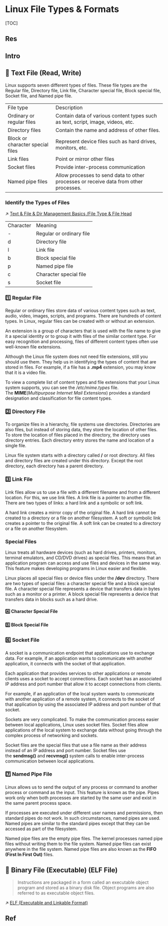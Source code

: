 # Linux File Types & Formats

[TOC]



## Res


## Intro



## 🎯 Text File (Read, Write)
Linux supports seven different types of files. These file types are the Regular file, Directory file, Link file, Character special file, Block special file, Socket file, and Named pipe file.

|   |   |
|---|---|
|File type|Description|
|Ordinary or regular files|Contain data of various content types such as text, script, image, videos, etc.|
|Directory files|Contain the name and address of other files.|
|Block or character special files|Represent device files such as hard drives, monitors, etc.|
|Link files|Point or mirror other files|
|Socket files|Provide inter-process communication|
|Named pipe files|Allow processes to send data to other processes or receive data from other processes.|

### Identify the Types of Files
↗ [Text & File & Dir Management Basics /File Type & File Head](../../../../Free%20Software%20&%20OSS%20(Open%20Source%20Software)/Text%20&%20File%20&%20Dir%20Management/Text%20&%20File%20&%20Dir%20Management%20Basics.md#File%20Type%20&%20File%20Head)

|   |   |
|---|---|
|Character|Meaning|
|-|Regular or ordinary file|
|d|Directory file|
|l|Link file|
|b|Block special file|
|p|Named pipe file|
|c|Character special file|
|s|Socket file|


### 1️⃣ Regular File
Regular or ordinary files store data of various content types such as text, audio, video, images, scripts, and programs. There are hundreds of content types. In Linux, regular files can be created with or without an extension.

An extension is a group of characters that is used with the file name to give it a special identity or to group it with files of the similar content type. For easy recognition and processing, files of different content types often use well-known file extensions.

Although the Linux file system does not need file extensions, still you should use them. They help us in identifying the types of content that are stored in files. For example, if a file has a **.mp4** extension, you may know that it is a video file.

To view a complete list of content types and file extensions that your Linux system supports, you can see the _/etc/mime.types_ file. The **MIME**(_Multipurpose Internet Mail Extensions_) provides a standard designation and classification for file content types.


### 2️⃣ Directory File
To organize files in a hierarchy, file systems use directories. Directories are also files, but instead of storing data, they store the location of other files. To store the location of files placed in the directory, the directory uses directory entries. Each directory entry stores the name and location of a single file.

Linux file system starts with a directory called **/** or root directory. All files and directory files are created under this directory. Except the root directory, each directory has a parent directory.


### 3️⃣ Link File
Link files allow us to use a file with a different filename and from a different location. For this, we use link files. A link file is a pointer to another file. There are two types of links: a hard link and a symbolic or soft link.

A hard link creates a mirror copy of the original file. A hard link cannot be created to a directory or a file on another filesystem. A soft or symbolic link creates a pointer to the original file. A soft link can be created to a directory or a file on another filesystem.


### Special Files
Linux treats all hardware devices (such as hard drives, printers, monitors, terminal emulators, and CD/DVD drives) as special files. This means that an application program can access and use files and devices in the same way. This feature makes developing programs in Linux easier and flexible.

Linux places all special files or device files under the **/dev** directory. There are two types of special files: a character special file and a block special file. A character special file represents a device that transfers data in bytes such as a monitor or a printer. A block special file represents a device that transfers data in blocks such as a hard drive.

#### 4️⃣ Character Special File


#### 5️⃣ Block Special File


### 6️⃣ Socket File
A socket is a communication endpoint that applications use to exchange data. For example, if an application wants to communicate with another application, it connects with the socket of that application.

Each application that provides services to other applications or remote clients uses a socket to accept connections. Each socket has an associated IP address and port number that allow it to accept connections from clients.

For example, if an application of the local system wants to communicate with another application of a remote system, it connects to the socket of that application by using the associated IP address and port number of that socket.

Sockets are very complicated. To make the communication process easier between local applications, Linux uses socket files. Socket files allow applications of the local system to exchange data without going through the complex process of networking and sockets.

Socket files are the special files that use a file name as their address instead of an IP address and port number. Socket files use the **sendmsg()** and **recvmsg()** system calls to enable inter-process communication between local applications.


### 7️⃣ Named Pipe File
Linux allows us to send the output of any process or command to another process or command as the input. This feature is known as the pipe. Pipes work only when both processes are started by the same user and exist in the same parent process space.

If processes are executed under different user names and permissions, then standard pipes do not work. In such circumstances, named pipes are used. Named pipes are similar to the standard pipes except that they can be accessed as part of the filesystem.

Named pipe files are the empty pipe files. The kernel processes named pipe files without writing them to the file system. Named pipe files can exist anywhere in the file system. Named pipe files are also known as the **FIFO (First In First Out)** files.



## 🎯 Binary File (Executable) (ELF File)
> Instructions are packaged in a form called an executable object program and stored as a binary disk file. Object programs are also referred to as executable object files.

↗ [ELF (Executable and Linkable Format)](ELF%20(Executable%20and%20Linkable%20Format)/ELF%20(Executable%20and%20Linkable%20Format).md)



## Ref
[👍 Different Types of Files in Linux]: https://www.computernetworkingnotes.com/linux-tutorials/different-types-of-files-in-linux.html

[👍 z/Transaction Processing Facility Enterprise Edition | IBM Documentation]: https://www.ibm.com/docs/en/ztpf/2019?topic=linkage-executable-linking-format-elf

[👍 Linux Cygwin知识库（二）：目录、文件及基本操作]: https://silaoa.github.io/2019/2019-05-04-Linux%20Cygwin知识库（二）：目录、文件及基本操作.html

